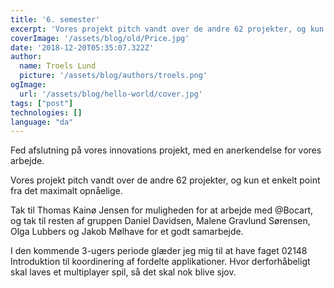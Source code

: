 ```yaml
---
title: '6. semester'
excerpt: 'Vores projekt pitch vandt over de andre 62 projekter, og kun et enkelt point fra det maximalt opnåelige.'
coverImage: '/assets/blog/old/Price.jpg'
date: '2018-12-20T05:35:07.322Z'
author:
  name: Troels Lund
  picture: '/assets/blog/authors/troels.png'
ogImage:
  url: '/assets/blog/hello-world/cover.jpg'
tags: ["post"]
technologies: []
language: "da"
---
```


Fed afslutning på vores innovations projekt, med en anerkendelse for vores arbejde.

Vores projekt pitch vandt over de andre 62 projekter, og kun et enkelt point fra det maximalt opnåelige.

Tak til Thomas Kainø Jensen for muligheden for at arbejde med @Bocart, og tak til resten af gruppen Daniel Davidsen, Malene Gravlund Sørensen, Olga Lubbers og Jakob Mølhave for et godt samarbejde.

I den kommende 3-ugers periode glæder jeg mig til at have faget 02148 Introduktion til koordinering af fordelte applikationer. Hvor derforhåbeligt skal laves et multiplayer spil, så det skal nok blive sjov.